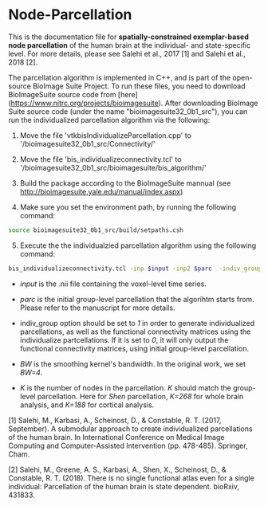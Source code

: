 # Node-Parcellation
This is the documentation file for **spatially-constrained exemplar-based node parcellation** of the human brain at the individual- and state-specific level. For more details, please see Salehi et al., 2017 [1] and Salehi et al., 2018 [2].

The parcellation algorithm is implemented in C++, and is part of the open-source BioImage Suite Project. To run these files, you need to download BioImageSuite source code from [here] (https://www.nitrc.org/projects/bioimagesuite). After downloading BioImage Suite source code (under the name "bioimagesuite32_0b1_src"), you can run the individualized parcellation algorithm via the following:

1. Move the file 'vtkbisIndividualizeParcellation.cpp' to '/bioimagesuite32_0b1_src/Connectivity/'

2. Move the file 'bis_individualizeconnectivity.tcl' to '/bioimagesuite32_0b1_src/bioimagesuite/bis_algorithm/'

3. Build the package according to the BioImageSuite mannual (see http://bioimagesuite.yale.edu/manual/index.aspx)

4. Make sure you set the environment path, by running the following command:
```bash
source bioimagesuite32_0b1_src/build/setpaths.csh
```
5. Execute the the individualzied parcellation algorithm using the following command:
``` bash
bis_individualizeconnectivity.tcl -inp $input -inp2 $parc  -indiv_group 1 -blursigma $BW -num_exemplar $K
```

- *input* is the .nii file containing the voxel-level time series.

- *parc* is the initial group-level parcellation that the algorihtm starts from. Please refer to the manuscript for more details.

- indiv_group option should be set to *1* in order to generate individualized parcellations, as well as the functional connectivity matrices using the individualize partcellations. If it is set to *0*, it will only output the functional connectivity matrices, using initial group-level parcellation.

- *BW* is the smoothing kernel's bandwidth. In the original work, we set *BW=4*.

- *K* is the number of nodes in the parcellation. *K* should match the group-level parcellation. Here for *Shen* parcellation, *K=268* for whole brain analysis, and *K=188* for cortical analysis.


[1] Salehi, M., Karbasi, A., Scheinost, D., & Constable, R. T. (2017, September). A submodular approach to create individualized parcellations of the human brain. In International Conference on Medical Image Computing and Computer-Assisted Intervention (pp. 478-485). Springer, Cham.

[2] Salehi, M., Greene, A. S., Karbasi, A., Shen, X., Scheinost, D., & Constable, R. T. (2018). There is no single functional atlas even for a single individual: Parcellation of the human brain is state dependent. bioRxiv, 431833.



